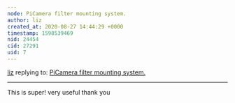 ```yaml
---
node: PiCamera filter mounting system.
author: liz
created_at: 2020-08-27 14:44:29 +0000
timestamp: 1598539469
nid: 24454
cid: 27291
uid: 7
---
```




[liz](../profile/liz) replying to: [PiCamera filter mounting system.](../notes/wln215/08-25-2020/picamera-filter-mounting-system)

----
This is super! very useful thank you